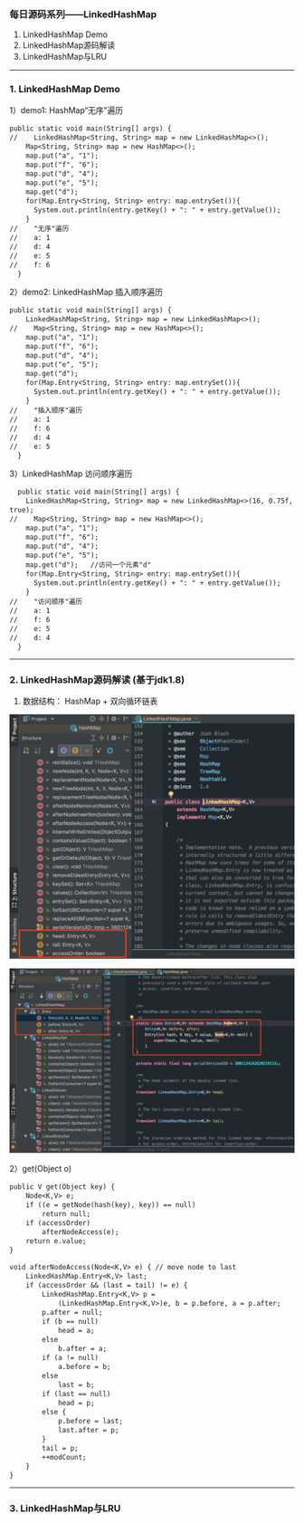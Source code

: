 ### 每日源码系列——LinkedHashMap

1. LinkedHashMap Demo </br>
2. LinkedHashMap源码解读
3. LinkedHashMap与LRU

---

### 1. LinkedHashMap Demo

1）demo1: HashMap“无序”遍历

```
public static void main(String[] args) {
//    LinkedHashMap<String, String> map = new LinkedHashMap<>();
    Map<String, String> map = new HashMap<>();
    map.put("a", "1");
    map.put("f", "6");
    map.put("d", "4");
    map.put("e", "5");
    map.get("d");
    for(Map.Entry<String, String> entry: map.entrySet()){
      System.out.println(entry.getKey() + ": " + entry.getValue());
    }
//    "无序"遍历
//    a: 1
//    d: 4
//    e: 5
//    f: 6
  }

```

2）demo2: LinkedHashMap 插入顺序遍历
```
public static void main(String[] args) {
    LinkedHashMap<String, String> map = new LinkedHashMap<>();
//    Map<String, String> map = new HashMap<>();
    map.put("a", "1");
    map.put("f", "6");
    map.put("d", "4");
    map.put("e", "5");
    map.get("d");
    for(Map.Entry<String, String> entry: map.entrySet()){
      System.out.println(entry.getKey() + ": " + entry.getValue());
    }
//    "插入顺序"遍历
//    a: 1
//    f: 6
//    d: 4
//    e: 5
  }
```

3）LinkedHashMap 访问顺序遍历

```
  public static void main(String[] args) {
    LinkedHashMap<String, String> map = new LinkedHashMap<>(16, 0.75f, true);
//    Map<String, String> map = new HashMap<>();
    map.put("a", "1");
    map.put("f", "6");
    map.put("d", "4");
    map.put("e", "5");
    map.get("d");   //访问一个元素"d"
    for(Map.Entry<String, String> entry: map.entrySet()){
      System.out.println(entry.getKey() + ": " + entry.getValue());
    }
//    "访问顺序"遍历
//    a: 1
//    f: 6
//    e: 5
//    d: 4
  }

```

---

### 2. LinkedHashMap源码解读 (基于jdk1.8)

1) 数据结构： HashMap + 双向循环链表

![](https://github.com/OTREILLY/summary/blob/master/screenshots/linkedhashmap1.png)

![](https://github.com/OTREILLY/summary/blob/master/screenshots/linkedhashmap2.png)



2）get(Object o)

```
public V get(Object key) {
    Node<K,V> e;
    if ((e = getNode(hash(key), key)) == null)
        return null;
    if (accessOrder)
        afterNodeAccess(e);
    return e.value;
}

```

```
void afterNodeAccess(Node<K,V> e) { // move node to last
    LinkedHashMap.Entry<K,V> last;
    if (accessOrder && (last = tail) != e) {
        LinkedHashMap.Entry<K,V> p =
            (LinkedHashMap.Entry<K,V>)e, b = p.before, a = p.after;
        p.after = null;
        if (b == null)
            head = a;
        else
            b.after = a;
        if (a != null)
            a.before = b;
        else
            last = b;
        if (last == null)
            head = p;
        else {
            p.before = last;
            last.after = p;
        }
        tail = p;
        ++modCount;
    }
}

```




---

### 3. LinkedHashMap与LRU
